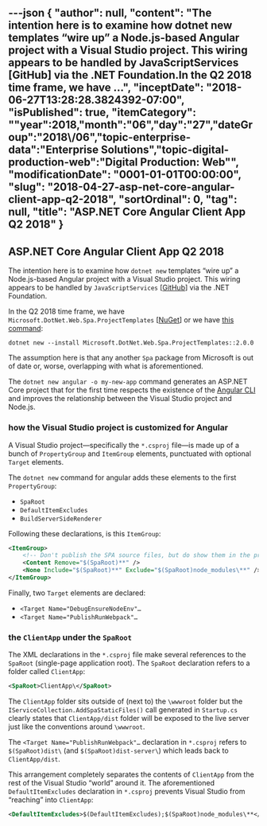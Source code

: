 ---json
{
  "author": null,
  "content": "The intention here is to examine how dotnet new templates “wire up” a Node.js-based Angular project with a Visual Studio project. This wiring appears to be handled by JavaScriptServices [GitHub] via the .NET Foundation.In the Q2 2018 time frame, we have ...",
  "inceptDate": "2018-06-27T13:28:28.3824392-07:00",
  "isPublished": true,
  "itemCategory": "\"year\":2018,\"month\":\"06\",\"day\":\"27\",\"dateGroup\":\"2018\\/06\",\"topic-enterprise-data\":\"Enterprise Solutions\",\"topic-digital-production-web\":\"Digital Production: Web\"",
  "modificationDate": "0001-01-01T00:00:00",
  "slug": "2018-04-27-asp-net-core-angular-client-app-q2-2018",
  "sortOrdinal": 0,
  "tag": null,
  "title": "ASP.NET Core Angular Client App Q2 2018"
}
---

## ASP.NET Core Angular Client App Q2 2018

The intention here is to examine how `dotnet new` templates “wire up” a Node.js-based Angular project with a Visual Studio project. This wiring appears to be handled by `JavaScriptServices` [[GitHub](https://github.com/aspnet/javascriptservices)] via the .NET Foundation.

In the Q2 2018 time frame, we have `Microsoft.DotNet.Web.Spa.ProjectTemplates` [[NuGet](https://www.nuget.org/packages/Microsoft.DotNet.Web.Spa.ProjectTemplates/)] or we have [this command](https://docs.microsoft.com/en-us/aspnet/core/spa/index?view=aspnetcore-2.1#installation):

```console
dotnet new --install Microsoft.DotNet.Web.Spa.ProjectTemplates::2.0.0
```

The assumption here is that any another `Spa` package from Microsoft is out of date or, worse, overlapping with what is aforementioned.

The `dotnet new angular -o my-new-app` command generates an ASP.NET Core project that for the first time respects the existence of the [Angular CLI](https://docs.microsoft.com/en-us/aspnet/core/spa/angular?view=aspnetcore-2.1&tabs=visual-studio#run-ng-commands) and improves the relationship between the Visual Studio project and Node.js.

### how the Visual Studio project is customized for Angular

A Visual Studio project—specifically the `*.csproj` file—is made up of a bunch of `PropertyGroup` and `ItemGroup` elements, punctuated with optional `Target` elements.

The `dotnet new` command for angular adds these elements to the first `PropertyGroup`:

* `SpaRoot`
* `DefaultItemExcludes`
* `BuildServerSideRenderer`

Following these declarations, is this `ItemGroup`:

```xml
<ItemGroup>
    <!-- Don't publish the SPA source files, but do show them in the project files list -->
    <Content Remove="$(SpaRoot)**" />
    <None Include="$(SpaRoot)**" Exclude="$(SpaRoot)node_modules\**" />
</ItemGroup>

```

Finally, two `Target` elements are declared:

* `<Target Name="DebugEnsureNodeEnv"…`
* `<Target Name="PublishRunWebpack"…`

### the `ClientApp` under the `SpaRoot`

The XML declarations in the `*.csproj` file make several references to the `SpaRoot` (single-page application root). The `SpaRoot` declaration refers to a folder called `ClientApp`:

```xml
<SpaRoot>ClientApp\</SpaRoot>
```

The `ClientApp` folder sits outside of (next to) the `\wwwroot` folder but the `IServiceCollection.AddSpaStaticFiles()` call generated in `Startup.cs` clearly states that `ClientApp/dist` folder will be exposed to the live server just like the conventions around `\wwwroot`.

The `<Target Name="PublishRunWebpack"…` declaration in `*.csproj` refers to `$(SpaRoot)dist\` (and `$(SpaRoot)dist-server\`) which leads back to `ClientApp/dist`.

This arrangement completely separates the contents of `ClientApp` from the rest of the Visual Studio “world” around it. The aforementioned `DefaultItemExcludes` declaration in `*.csproj` prevents Visual Studio from “reaching” into `ClientApp`:

```xml
<DefaultItemExcludes>$(DefaultItemExcludes);$(SpaRoot)node_modules\**</DefaultItemExcludes>
```

